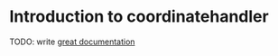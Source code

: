 # Introduction to coordinatehandler

TODO: write [great documentation](http://jacobian.org/writing/what-to-write/)
